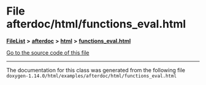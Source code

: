 

# File afterdoc/html/functions\_eval.html



[**FileList**](files.md) **>** [**afterdoc**](dir_8c6c3a566274dcdfeacdc8eeca1d16a6.md) **>** [**html**](dir_9f54ad7552e74a8dffd806fc3751efe3.md) **>** [**functions\_eval.html**](afterdoc_2html_2functions__eval_8html.md)

[Go to the source code of this file](afterdoc_2html_2functions__eval_8html_source.md)





































































------------------------------
The documentation for this class was generated from the following file `doxygen-1.14.0/html/examples/afterdoc/html/functions_eval.html`

